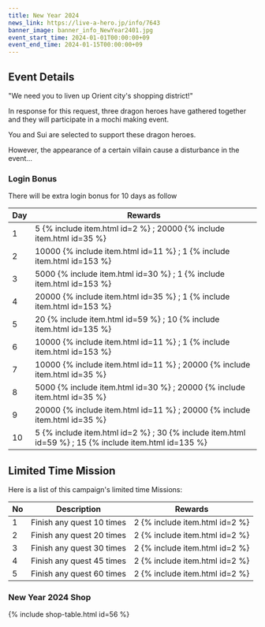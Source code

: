 ```yaml
---
title: New Year 2024
news_link: https://live-a-hero.jp/info/7643
banner_image: banner_info_NewYear2401.jpg
event_start_time: 2024-01-01T00:00:00+09
event_end_time: 2024-01-15T00:00:00+09
---
```


## Event Details

"We need you to liven up Orient city's shopping district!"

In response for this request, three dragon heroes have gathered together and they will participate in a mochi making event.

You and Sui are selected to support these dragon heroes.

However, the appearance of a certain villain cause a disturbance in the event...

### Login Bonus

There will be extra login bonus for 10 days as follow

| Day| Rewards |
|----|-----------------------------------------------------------|
| 1  | 5 {% include item.html id=2 %} ; 20000 {% include item.html id=35 %} |
| 2  | 10000 {% include item.html id=11 %} ; 1 {% include item.html id=153 %} |
| 3  | 5000 {% include item.html id=30 %} ; 1 {% include item.html id=153 %}  |
| 4  | 20000 {% include item.html id=35 %} ; 1 {% include item.html id=153 %} |
| 5  | 20 {% include item.html id=59 %} ; 10 {% include item.html id=135 %} |
| 6  | 10000 {% include item.html id=11 %} ; 1 {% include item.html id=153 %} |
| 7  | 10000 {% include item.html id=11 %} ; 20000 {% include item.html id=35 %} |
| 8  | 5000 {% include item.html id=30 %} ; 20000 {% include item.html id=35 %} |
| 9  | 20000 {% include item.html id=11 %} ; 20000 {% include item.html id=35 %} |
| 10 | 5 {% include item.html id=2 %} ; 30 {% include item.html id=59 %} ; 15 {% include item.html id=135 %} |

## Limited Time Mission

Here is a list of this campaign's limited time Missions:

| No  | Description      | Rewards      |
|----|-----------------------------------------------------------|----------------|
| 1  | Finish any quest 10 times | 2 {% include item.html id=2 %}  |
| 2  | Finish any quest 20 times | 2 {% include item.html id=2 %}  |
| 3  | Finish any quest 30 times | 2 {% include item.html id=2 %}  |
| 4  | Finish any quest 45 times | 2 {% include item.html id=2 %}  |
| 5  | Finish any quest 60 times | 2 {% include item.html id=2 %}  |

### New Year 2024 Shop

{% include shop-table.html id=56 %}

